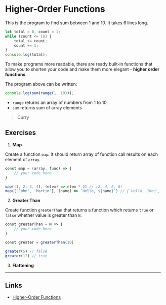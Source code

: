 # Higher-Order Functions

This is the program to find sum between 1 and 10. It takes 6 lines long.

```js
let total = 0, count = 1;
while (count <= 10) {
    total += count;
    count += 1;
}
console.log(total);
```

To make programs more readable, there are ready built-in functions that allow you 
to shorten your code and make them more elegant - **higher order functions**.

The program above can be written:

```js
console.log(sum(range(1, 10)));
```

- `range` returns an array of numbers from 1 to 10
- `sum` returns sum of array elements


> Curry

## Exercises

1. **Map**

Create a function `map`. It should return array of function call results on each 
element of `array`.

```js
const map = (array, func) => {
    // your code here
}

map([1, 2, 3, 4], (elem) => elem * 2) // [2, 4, 6, 8]
map(['John', 'Martin'], (name) => `Hello, ${name}`) // ['Hello, John', 'Hello, Martin']
```

2. **Greater Than**

Create function `greaterThan` that returns a function which returns `true` or `false` 
whether value is greater than `N`.

```js
const greaterThan = N => {
    // your code here
}

const greater = greaterThan(10)

greater(5) // false
greater(12) // true
```

3. **Flattening**


___

## Links

- [Higher-Order Functions](https://eloquentjavascript.net/05_higher_order.html)